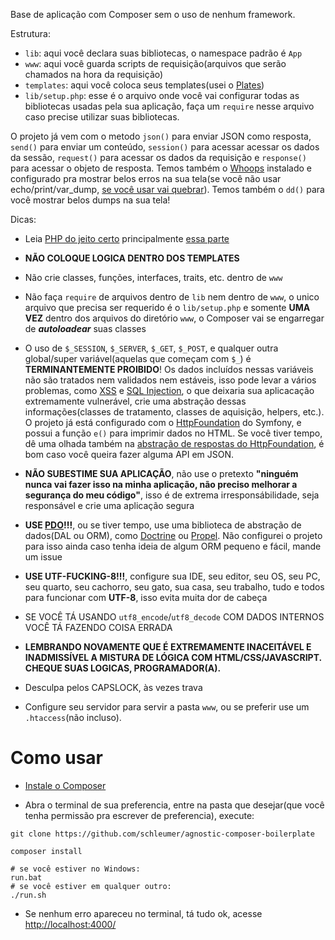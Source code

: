 Base de aplicação com Composer sem o uso de nenhum framework.

Estrutura:
- `lib`: aqui você declara suas bibliotecas, o namespace padrão é `App`
- `www`: aqui você guarda scripts de requisição(arquivos que serão chamados na hora da requisição)
- `templates`: aqui você coloca seus templates(usei o [Plates](http://platesphp.com/))
- `lib/setup.php`: esse é o arquivo onde você vai configurar todas as bibliotecas usadas pela sua aplicação,
faça um `require` nesse arquivo caso precise utilizar suas bibliotecas.

O projeto já vem com o metodo `json()` para enviar JSON como resposta, `send()` para enviar um conteúdo, `session()` para acessar acessar os dados da sessão, `request()` para acessar os dados da requisição e `response()` para acessar o objeto de resposta. Temos também o [Whoops](https://github.com/filp/whoops) instalado e configurado pra mostrar belos erros na sua tela(se você não usar echo/print/var_dump, [se você usar vai quebrar](https://github.com/schleumer/agnostic-composer-boilerplate/tree/master/www#lembrando)). Temos também o `dd()` para você mostrar belos dumps na sua tela!

Dicas:

- Leia [PHP do jeito certo](http://br.phptherightway.com/) principalmente [essa parte](http://br.phptherightway.com/#banco_de_dados)

- **NÃO COLOQUE LOGICA DENTRO DOS TEMPLATES**

- Não crie classes, funções, interfaces, traits, etc. dentro de `www`

- Não faça `require` de arquivos dentro de `lib` nem dentro de `www`,
o unico arquivo que precisa ser requerido é o `lib/setup.php` e somente **UMA VEZ** dentro dos arquivos
do diretório `www`, o Composer vai se engarregar de **_autoloadear_** suas classes

- O uso de `$_SESSION`, `$_SERVER`, `$_GET`, `$_POST`,
e qualquer outra global/super variável(aquelas que começam com `$_`)
é **TERMINANTEMENTE PROIBIDO**! Os dados incluídos nessas variáveis não são
tratados nem validados nem estáveis, isso pode levar a vários problemas, como [XSS](https://pt.wikipedia.org/wiki/Cross-site_scripting) 
e [SQL Injection](https://pt.wikipedia.org/wiki/Inje%C3%A7%C3%A3o_de_SQL),
o que deixaria sua aplicacação extremamente vulnerável,
crie uma abstração dessas informações(classes de tratamento, classes de aquisição, helpers, etc.).
O projeto já está configurado com o [HttpFoundation](https://symfony.com/doc/current/components/http_foundation/index.html) do Symfony, e possui a função `e()` para imprimir dados no HTML.
Se você tiver tempo, dê uma olhada também na [abstração de respostas do HttpFoundation](https://symfony.com/doc/current/components/http_foundation/introduction.html#request),
é bom caso você queira fazer alguma API em JSON.

- **NÃO SUBESTIME SUA APLICAÇÃO**, não use o pretexto
**"ninguém nunca vai fazer isso na minha aplicação, não preciso melhorar a segurança do meu código"**,
isso é de extrema irresponsábilidade, seja responsável e crie uma aplicação segura

- **USE [PDO](http://br.phptherightway.com/#banco_de_dados)!!!**, ou se tiver tempo, use uma biblioteca de abstração de dados(DAL ou ORM),
como [Doctrine](http://www.doctrine-project.org/) ou [Propel](http://propelorm.org/). Não configurei o projeto para isso ainda
caso tenha ideia de algum ORM pequeno e fácil, mande um issue

- **USE UTF-FUCKING-8!!!**, configure sua IDE, seu editor, seu OS, seu PC, seu quarto, seu cachorro, seu gato, sua casa,
seu trabalho, tudo e todos para funcionar com **UTF-8**, isso evita muita dor de cabeça

- SE VOCÊ TÁ USANDO `utf8_encode`/`utf8_decode` COM DADOS INTERNOS VOCÊ TÁ FAZENDO COISA ERRADA

- **LEMBRANDO NOVAMENTE QUE É EXTREMAMENTE INACEITÁVEL E INADMISSÍVEL A MISTURA DE LÓGICA COM HTML/CSS/JAVASCRIPT. CHEQUE SUAS LOGICAS, PROGRAMADOR(A).**

- Desculpa pelos CAPSLOCK, às vezes trava

- Configure seu servidor para servir a pasta `www`, ou se preferir use um `.htaccess`(não incluso).

# Como usar

- [Instale o Composer](https://getcomposer.org/doc/00-intro.md#installation-linux-unix-osx)

- Abra o terminal de sua preferencia, entre na pasta que desejar(que você tenha permissão pra escrever de preferencia), execute:
```
git clone https://github.com/schleumer/agnostic-composer-boilerplate

composer install

# se você estiver no Windows:
run.bat
# se você estiver em qualquer outro:
./run.sh
```

- Se nenhum erro apareceu no terminal, tá tudo ok, acesse [http://localhost:4000/](http://localhost:4000/)
